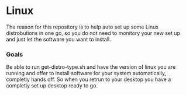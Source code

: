 # Linux

The reason for this repository is to help auto set up some Linux distrobutions in one go, so you do not need to monitory your new set up and just let the software you want to install.







### Goals
Be able to run get-distro-type.sh and have the version of linux you are running and offer to install software for your system automatically, completly hands off.  So when you retrun to your desktop you have a completly set up desktop ready to go.
